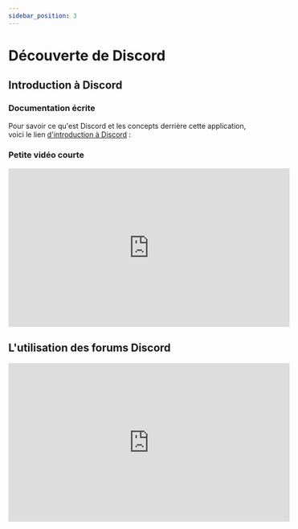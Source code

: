 ```yaml
---
sidebar_position: 3
---
```


# Découverte de Discord


## Introduction à Discord

### Documentation écrite

Pour savoir ce qu'est Discord et les concepts derrière cette application, voici le lien [d'introduction à Discord](https://support.discord.com/hc/fr/articles/360045138571-Guide-de-Discord-pour-d%C3%A9butants) : 

### Petite vidéo courte

<iframe width="560" height="315" src="https://www.youtube.com/embed/VwPUol5wTIQ?si=uv4uoN0A6YIGJGwY" title="YouTube video player" frameborder="0" allow="accelerometer; autoplay; clipboard-write; encrypted-media; gyroscope; picture-in-picture; web-share" allowfullscreen></iframe>


## L'utilisation des forums Discord

<iframe width="560" height="315" src="https://www.youtube.com/embed/hZ_WCy5Em1k?si=kPjA3MMKqM5Ja1DZ" title="YouTube video player" frameborder="0" allow="accelerometer; autoplay; clipboard-write; encrypted-media; gyroscope; picture-in-picture; web-share" allowfullscreen></iframe>
